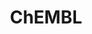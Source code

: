 ---
layout: default
bigquery: https://console.cloud.google.com/bigquery?p=patents-public-data&d=ebi_chembl&page=dataset
citation: '"The ChEMBL database in 2017." Anna Gaulton, Anne Hersey, Michał Nowotka,
  A Patrícia Bento, Jon Chambers, David Mendez, Prudence Mutowo, Francis Atkinson,
  Louisa J Bellis, Elena Cibrián-Uhalte, Mark Davies, Nathan Dedman, Anneli Karlsson,
  María Paula Magariños, John P Overington, George Papadatos, Ines Smit, Andrew R
  Leach Nucleic acids Research (2017) 45 (Database Issue), D945-D954'
contributors: European Bioinformatics Institute
cost: None
description: ChEMBL Data is a manually curated database of small molecules used in
  drug discovery, including information about existing patented drugs.
documentation: 'schema: https://www.ebi.ac.uk/chembl/db_schema


  '
last_edit: 04/07/2022, 16:37:09
location: https://console.cloud.google.com/marketplace/product/google_patents_public_datasets/chembl
maintained_by: EMBL-EBI, an outstation of European Molecular Biology Laboratory
related_publications: '

  ChEMBL: towards direct deposition of bioassay data.


  Mendez D, Gaulton A, Bento AP, Chambers J, De Veij M, Félix E, Magariños MP, Mosquera
  JF, Mutowo P, Nowotka M, Gordillo-Marañón M, Hunter F, Junco L, Mugumbate G, Rodriguez-Lopez
  M, Atkinson F, Bosc N, Radoux CJ, Segura-Cabrera A, Hersey A, Leach AR.


  — Nucleic Acids Res. 2019; 47(D1):D930-D940. doi: 10.1093/nar/gky1075

  '
schema_fields:
- hba_lipinski
- synonyms
- ap_id
- level1_description
- rtb
- country
- num_alerts
- applicant_full_name
- annotation
- lle
- level1
- heavy_atoms
- stem_class
- ddd_value
- mc_tax_id
- type
- orig_description
- cl_lincs_id
- mol_atc_id
- efo_term
- dosage_form
- usan_stem_id
- cx_logd
- withdrawn_reason
- warning_country
- protclasssyn_id
- mw_freebase
- pathway_key
- cx_logp
- sitecomp_id
- warning_class
- bao_id
- site_id
- tid_fixed
- num_ro5_violations
- metref_id
- active_molregno
- warning_year
- approval_date
- sequence
- curated_by
- label
- mesh_heading
- isoform
- first_in_class
- relation
- set_name
- mol_irac_id
- accession
- updated_by
- l6
- parent_molregno
- cell_name
- status
- mechanism_of_action
- assay_tissue
- mec_id
- protein_class_desc
- molecule_type
- level3_description
- domain_name
- l5
- upper_value
- withdrawn_year
- bto_id
- bei
- hrac_code
- activity_id
- db_source
- assay_source
- potential_duplicate
- toid
- chembl_id
- parent_id
- innovator_company
- tbl
- parameter_type
- assay_test_type
- cell_source_organism
- title
- stat
- patent_expire_date
- standard_type
- standard_units
- tid
- text_value
- pathway_id
- research_stem
- definition
- hbd_lipinski
- mechanism_comment
- year
- indication_class
- assay_subcellular_fraction
- mc_target_accession
- formulation_id
- assay_organism
- subgroup
- topical
- ass_cls_map_id
- assay_id
- src_description
- prediction_method
- acd_logp
- mol_hrac_id
- name
- l3
- ridx
- biocomp_id
- who_name
- entity_type
- dosed_ingredient
- path
- homologue
- frac_class_id
- doc_type
- src_compound_id
- met_id
- active_ingredient
- aspect
- src_assay_id
- previous_company
- standard_inchi_key
- cx_most_apka
- protein_class_id
- component_type
- standard_upper_value
- frac_code
- published_value
- site_residues
- activity_count
- standard_value
- level4_description
- l8
- qudt_units
- curation_comment
- caloha_id
- usan_stem_definition
- mc_target_type
- prodrug
- db_version
- patent_use_code
- entity_id
- molfile
- assay_type
- drugind_id
- standard_flag
- uo_units
- level3
- drug_record_id
- warnref_id
- black_box_warning
- inorganic_flag
- comp_go_id
- warning_id
- journal
- confidence
- doc_id
- mol_frac_id
- mecref_id
- bao_endpoint
- abstract
- go_id
- assay_desc
- record_id
- disease_efficacy
- oral
- relationship_type
- log_id
- atc_code
- class_level
- source_domain_id
- cpd_str_alert_id
- level4
- product_id
- cellosaurus_id
- as_id
- co_stem_id
- pubmed_id
- alert_id
- therapeutic_flag
- molecular_mechanism
- chirality
- variant_id
- published_type
- std_act_id
- syn_type
- direct_interaction
- published_relation
- site_name
- related_tid
- patent_no
- species_group_flag
- natural_product
- assay_tax_id
- component_synonym
- warning_type
- polymer_flag
- downgraded
- num_lipinski_ro5_violations
- domain_description
- activity_comment
- assay_category
- cell_id
- sequence_md5sum
- authors
- comp_class_id
- canonical_smiles
- mc_organism
- uberon_id
- domain_type
- clo_id
- src_short_name
- targrel_id
- helm_notation
- standard_relation
- ro3_pass
- mc_target_name
- pref_name
- alogp
- short_name
- hba
- tissue_id
- warning_description
- cell_source_tax_id
- usan_substem
- met_conversion
- compsyn_id
- qed_weighted
- withdrawn_flag
- availability_type
- who_extra
- l4
- level2
- ddd_admr
- hbd
- molecular_species
- usan_stem
- creation_date
- tax_id
- molregno
- first_page
- l2
- assay_strain
- acd_most_bpka
- domain_id
- aidx
- parenteral
- major_class
- updated_on
- metabolite_record_id
- ddd_units
- standard_text_value
- cx_most_bpka
- submission_date
- level2_description
- compound_key
- publication_number
- assay_class_id
- src_id
- hrac_class_id
- data_validity_comment
- ddd_comment
- last_active
- ddd_id
- relationship
- enzyme_name
- ref_id
- le
- met_comment
- chebi_par_id
- acd_logd
- priority
- patent_id
- action_type
- aromatic_rings
- max_phase
- volume
- acd_most_apka
- first_approval
- structure_type
- relationship_desc
- parent_go_id
- parent_type
- ingredient
- delist_flag
- version
- max_phase_for_ind
- usan_year
- ref_url
- efo_id
- predbind_id
- start_position
- selectivity_comment
- target_desc
- drug_substance_flag
- withdrawn_class
- end_position
- alert_set_id
- idx
- pchembl_value
- actsm_id
- normal_range_max
- compound_name
- l7
- targcomp_id
- bao_format
- standard_inchi
- protein_class_synonym
- alert_name
- published_units
- oc_id
- irac_class_id
- class_type
- indref_id
- description
- issue
- comments
- rgid
- parameter_value
- smarts
- cell_ontology_id
- cell_source_tissue
- mesh_id
- stem
- target_mapping
- strength
- full_mwt
- component_id
- assay_cell_type
- job_id
- ad_type
- enzyme_tid
- value
- binding_site_comment
- mutation
- cell_description
- assay_param_id
- route
- mw_monoisotopic
- units
- res_stem_id
- trade_name
- nda_type
- company
- drug_product_flag
- prod_pat_id
- source
- normal_range_min
- substrate_record_id
- withdrawn_country
- ref_type
- result_flag
- full_molformula
- l1
- molsyn_id
- sei
- confidence_score
- target_type
- doi
- cidx
- smid
- irac_code
- psa
- level5
- organism
- last_page
- compd_id
shortname: chembl
tags:
- biotechnology
- health
- chemical
- bioinformatics
- medical
terms_of_use: CC BY-SA 3.0
title: ChEMBL
uuid: e232a192-965c-4ec9-904c-155b6dfe56c5
---